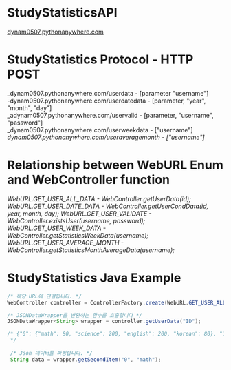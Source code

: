 # StudyStatisticsAPI
[dynam0507.pythonanywhere.com](dynam0507.pythonanywhere.com)

# StudyStatistics Protocol - HTTP POST 
_dynam0507.pythonanywhere.com/userdata - [parameter "username"] <br>
-dynam0507.pythonanywhere.com/userdatedata - [parameter, "year", "month", "day"] <br>
_adynam0507.pythonanywhere.com/uservalid - [parameter, "username", "password"] <br>
_dynam0507.pythonanywhere.com/userweekdata - ["username"] <br>
_dynam0507.pythonanywhere.com/useraveragemonth - ["username"]_

# Relationship between WebURL Enum and WebController function
_WebURL.GET_USER_ALL_DATA - WebController.getUserData(id);_
_WebURL.GET_USER_DATE_DATA - WebController.getUserCondData(id, year, month, day);_
_WebURL.GET_USER_VALIDATE - WebController.existsUser(username, password);_
_WebURL.GET_USER_WEEK_DATA - WebController.getStatisticsWeekData(username);_
_WebURL.GET_USER_AVERAGE_MONTH - WebController.getStatisticsMonthAverageData(username);_

# StudyStatistics Java Example

```java
/* 해당 URL에 연결합니다. */
WebController controller = ControllerFactory.create(WebURL.GET_USER_ALL_DATA).connect();

/* JSONDataWrapper를 반환하는 함수를 호출합니다 */
JSONDataWrapper<String> wrapper = controller.getUserData("ID");

/* {"0": {"math": 80, "science": 200, "english": 200, "korean": 80}, "1": {"math": 90, "science": 195, "english": 250, "korean": 140}, "2": {"math": 30, "science": 210, "english": 140, "korean": 70}, "3": {"math": 80, "science": 100, "english": 200, "korean": 200}, "4": {"math": 200, "science": 70, "english": 320, "korean": 290}}
 */ 
 
 /* Json 데이터를 파싱합니다. */
 String data = wrapper.getSecondItem("0", "math");

```
